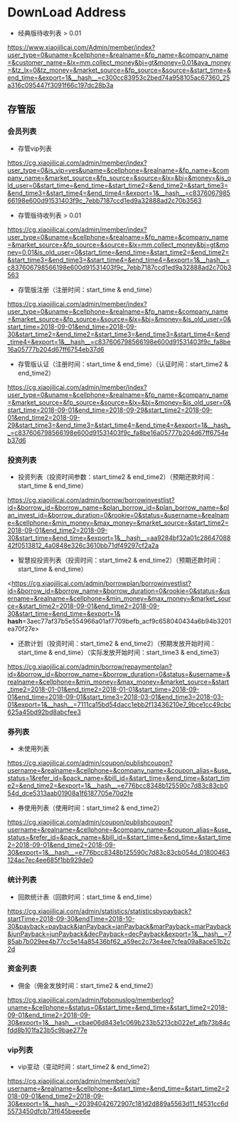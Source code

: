 # DownLoad Address

- 经典版待收列表 > 0.01

<https://www.xiaojilicai.com/Admin/member/index?user_type=0&uname=&cellphone=&realname=&fp_name=&company_name=&customer_name=&lx=mm.collect_money&bj=gt&money=0.01&ava_money=&tz_lx=0&tz_money=&market_source=&fp_source=&source=&start_time=&end_time=&export=1&__hash__=c300cc83953c2bed74a958105ac67360_25a316c095447f3091f66c197dc28b3a>

## 存管版

### 会员列表

- 存管vip列表

<https://cg.xiaojilicai.com/admin/member/index?user_type=0&is_vip=yes&uname=&cellphone=&realname=&fp_name=&company_name=&market_source=&fp_source=&source=&lx=&bj=&money=&is_old_user=0&start_time=&end_time=&start_time2=&end_time2=&start_time3=&end_time3=&start_time4=&end_time4=&export=1&__hash__=c837606798566198e600d91531403f9c_7ebb7187ccd1ed9a32888ad2c70b3563>

- 存管版待收列表 > 0.01

<https://cg.xiaojilicai.com/admin/member/index?user_type=0&uname=&cellphone=&realname=&fp_name=&company_name=&market_source=&fp_source=&source=&lx=mm.collect_money&bj=gt&money=0.01&is_old_user=0&start_time=&end_time=&start_time2=&end_time2=&start_time3=&end_time3=&start_time4=&end_time4=&export=1&__hash__=c837606798566198e600d91531403f9c_7ebb7187ccd1ed9a32888ad2c70b3563>

- 存管版注册（注册时间：start_time & end_time）

<https://cg.xiaojilicai.com/admin/member/index?user_type=0&uname=&cellphone=&realname=&fp_name=&company_name=&market_source=&fp_source=&source=&lx=&bj=&money=&is_old_user=0&start_time=2018-09-01&end_time=2018-09-30&start_time2=&end_time2=&start_time3=&end_time3=&start_time4=&end_time4=&export=1&__hash__=c837606798566198e600d91531403f9c_fa8be16a05777b204d67ff6754eb37d6>

- 存管版认证（注册时间：start_time & end_time）（认证时间：start_time2 & end_time2）

<https://cg.xiaojilicai.com/admin/member/index?user_type=0&uname=&cellphone=&realname=&fp_name=&company_name=&market_source=&fp_source=&source=&lx=&bj=&money=&is_old_user=0&start_time=2018-09-01&end_time=2018-09-29&start_time2=2018-09-01&end_time2=2018-09-29&start_time3=&end_time3=&start_time4=&end_time4=&export=1&__hash__=c837606798566198e600d91531403f9c_fa8be16a05777b204d67ff6754eb37d6>


### 投资列表

- 投资列表（投资时间参数：start_time2 & end_time2）（预期还款时间：start_time & end_time）

<https://cg.xiaojilicai.com/admin/borrow/borrowinvestlist?id=&borrow_id=&borrow_name=&plan_borrow_id=&plan_borrow_name=&plan_invest_id=&borrow_duration=0&rookie=0&status=&username=&realname=&cellphone=&min_money=&max_money=&market_source=&start_time2=2018-09-01&end_time2=2018-09-30&start_time=&end_time=&export=1&__hash__=aa9284bf32a01c2864708842f0513812_4a0848e326c3610bb71df49297cf2a2a>


- 智慧投投资列表（投资时间：start_time2 & end_time2）（预期还款时间：start_time & end_time）

<https://cg.xiaojilicai.com/admin/borrowplan/borrowinvestlist?id=&borrow_id=&borrow_name=&borrow_duration=0&rookie=0&status=&username=&realname=&cellphone=&min_money=&max_money=&market_source=&start_time2=2018-09-01&end_time2=2018-09-30&start_time=&end_time=&export=1& __hash__=3aec77af37b5e554966a01af7709befb_acf9c658040434a6b94b3201ea70f27e>

- 还款计划（投资时间：start_time2 & end_time2）（预期发放开始时间：start_time & end_time）（实际发放开始时间：start_time3 & end_time3）

<https://cg.xiaojilicai.com/admin/borrow/repaymentplan?id=&borrow_id=&borrow_name=&borrow_duration=0&status=&username=&realname=&cellphone=&min_money=&max_money=&market_source=&start_time2=2018-01-01&end_time2=2018-01-01&start_time=2018-09-01&end_time=2018-09-01&start_time3=2018-03-01&end_time3=2018-03-01&export=1&__hash__=7111ca15bd54dacc1ebb2f13436210e7_9bce1cc49cbc625a45bd92bd8abcfee3>

### 券列表

- 未使用列表

<https://cg.xiaojilicai.com/admin/coupon/publishcoupon?username=&realname=&cellphone=&company_name=&coupon_alias=&use_status=1&refer_id=&pack_name=&bill_id=&start_time=&end_time=&start_time2=&end_time2=&export=1&__hash__=e776bcc8348b125590c7d83c83cb054d_dce5313aab01908a1f6187705e70d2fe>

- 券使用列表（使用时间：start_time2 & end_time2）

<https://cg.xiaojilicai.com/admin/coupon/publishcoupon?username=&realname=&cellphone=&company_name=&coupon_alias=&use_status=&refer_id=&pack_name=&bill_id=&start_time=&end_time=&start_time2=2018-09-01&end_time2=2018-09-30&export=1&__hash__=e776bcc8348b125590c7d83c83cb054d_01800463124ac7ec4ee685f1bb929de0>

### 统计列表

- 回款统计表（回款时间：start_time & end_time）

<https://cg.xiaojilicai.com/admin/statistics/statisticsbypayback?startTime=2018-09-30&endTime=2018-10-30&payback=payback&janPayback=janPayback&marPayback=marPayback&junPayback=junPayback&decPayback=decPayback&export=1&__hash__=785ab7b029ee4b77cc5e14a85436bf62_a59ec2c73e4ee7cfea09a8ace51b2c2d>

### 资金列表

- 佣金（佣金发放时间：start_time2 & end_time2）

<https://cg.xiaojilicai.com/admin/fpbonuslog/memberlog?uname=&cellphone=&status=0&start_time=&end_time=&start_time2=2018-09-01&end_time2=2018-09-30&export=1&__hash__=cbae06d843e1c069b233b5213cb022ef_afb73b84cfdd8b101fa23b5c9bae277e>

### vip列表

- vip变动（变动时间：start_time2 & end_time2）

<https://cg.xiaojilicai.com/admin/member/vip?username=&realname=&cellphone=&start_time=&end_time=&start_time2=2018-09-01&end_time2=2018-09-30&export=1&__hash__=20394042672907c181d2d889a5563d11_f4531cc6d5573450dfcb73f645beee6e>